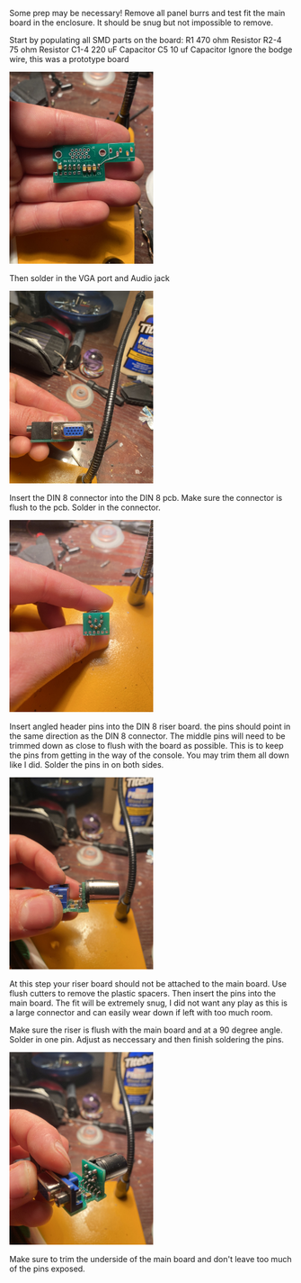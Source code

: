 Some prep may be necessary! Remove all panel burrs and test fit the main board in the enclosure. It should be snug but
not impossible to remove. 

Start by populating all SMD parts on the board:
R1    470 ohm Resistor
R2-4  75  ohm Resistor 
C1-4  220 uF  Capacitor
C5    10  uf  Capacitor
Ignore the bodge wire, this was a prototype board

<img src="Board%20Images/SMD.jpg" width="256" >

Then solder in the VGA port and Audio jack

<img src="Board%20Images/Connectors.jpg" width="256" > 

Insert the DIN 8 connector into the DIN 8 pcb. Make sure the connector is flush to the pcb.
Solder in the connector.

<img src="Board%20Images/DIN8.jpg" width="256" > 

Insert angled header pins into the DIN 8 riser board. the pins should point in the same direction as the DIN 8 connector.
The middle pins will need to be trimmed down as close to flush with the board as possible. This is to keep the 
pins from getting in the way of the console. You may trim them all down like I did. 
Solder the pins in on both sides. 

<img src="Board%20Images/Pin%20Direction.jpg" width="256" > 

At this step your riser board should not be attached to the main board. Use flush cutters to remove the plastic spacers.
Then insert the pins into the main board. The fit will be extremely snug, I did not want any play as this is a large connector and 
can easily wear down if left with too much room. 

Make sure the riser is flush with the main board and at a 90 degree angle. Solder in one pin. 
Adjust as neccessary and then finish soldering the pins. 

<img src="Board%20Images/Angled%20View.jpg" width="256" >

Make sure to trim the underside of the main board and don't leave too much of the pins exposed. 
